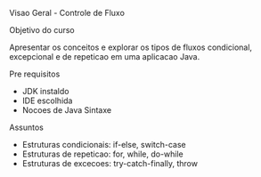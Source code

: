 
Visao Geral - Controle de Fluxo

Objetivo do curso

Apresentar os conceitos e explorar
os tipos de fluxos condicional, excepcional
e de repeticao em uma aplicacao Java.


Pre requisitos

- JDK instaldo
- IDE escolhida
- Nocoes de Java Sintaxe


Assuntos

- Estruturas condicionais: if-else, switch-case
- Estruturas de repeticao: for, while, do-while
- Estruturas de excecoes: try-catch-finally, throw




